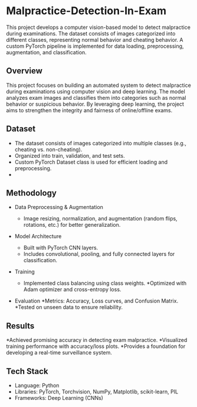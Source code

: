 # Malpractice-Detection-In-Exam

This project develops a computer vision-based model to detect malpractice during examinations. The dataset consists of images categorized into different classes, representing normal behavior and cheating behavior. A custom PyTorch pipeline is implemented for data loading, preprocessing, augmentation, and classification.


## Overview

This project focuses on building an automated system to detect malpractice during examinations using computer vision and deep learning. The model analyzes exam images and classifies them into categories such as normal behavior or suspicious behavior. By leveraging deep learning, the project aims to strengthen the integrity and fairness of online/offline exams.


## Dataset

* The dataset consists of images categorized into multiple classes (e.g., cheating vs. non-cheating).
* Organized into train, validation, and test sets.
* Custom PyTorch Dataset class is used for efficient loading and preprocessing.
* 

## Methodology

* Data Preprocessing & Augmentation
  * Image resizing, normalization, and augmentation (random flips, rotations, etc.) for  better generalization.

* Model Architecture
  * Built with PyTorch CNN layers.
  * Includes convolutional, pooling, and fully connected layers for classification.

* Training
  * Implemented class balancing using class weights.
  *Optimized with Adam optimizer and cross-entropy loss.

* Evaluation
  *Metrics: Accuracy, Loss curves, and Confusion Matrix.
  *Tested on unseen data to ensure reliability.
  

## Results

*Achieved promising accuracy in detecting exam malpractice.
*Visualized training performance with accuracy/loss plots.
*Provides a foundation for developing a real-time surveillance system.

## Tech Stack

* Language: Python
* Libraries: PyTorch, Torchvision, NumPy, Matplotlib, scikit-learn, PIL
* Frameworks: Deep Learning (CNNs)
